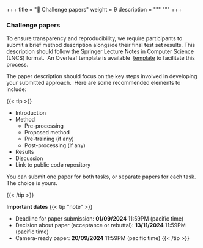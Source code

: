 +++
title = "📃 Challenge papers"
weight = 9
description = """ """
+++


### Challenge papers

To ensure transparency and reproducibility, we require participants to submit a brief method description alongside their final test set results. This description should follow the Springer Lecture Notes in Computer Science (LNCS) format.  An Overleaf template is available  [template](https://www.overleaf.com/latex/templates/springer-lecture-notes-in-computer-science/kzwwpvhwnvfj) to facilitate this process.

The paper description should focus on the key steps involved in developing your submitted approach.  Here are some recommended elements to  include:


{{< tip >}}

*   Introduction
*   Method   
	*   Pre-processing
	*   Proposed method
	*   Pre-training (if any)
	*   Post-processing (if any)
*   Results
*   Discussion
*   Link to public code repository

You can submit one paper for both tasks, or separate papers for each task. The choice is yours.

{{< /tip >}}

**Important dates**
{{< tip "note" >}}

- Deadline for paper submission: **01/09/2024** 11:59PM (pacific time)
- Decision about paper (acceptance or rebuttal): **13/11/2024** 11:59PM (pacific time)
- Camera-ready paper: **20/09/2024** 11:59PM (pacific time)
{{< /tip >}}

